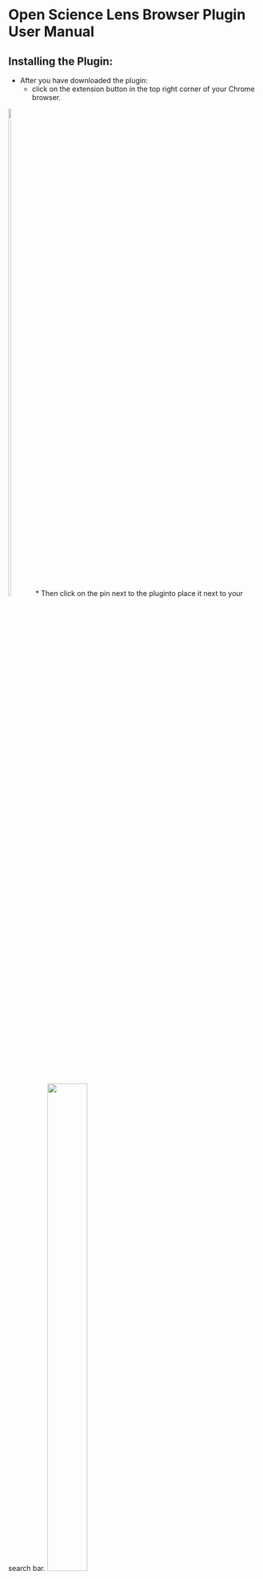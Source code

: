 # Open Science Lens Browser Plugin User Manual

## Installing the Plugin:

* After you have downloaded the plugin:
  * click on the extension button in the top right corner of your Chrome browser.  
<img src="./images-plugin/extension-button.PNG" width="10%" height="50%">  
  * Then click on the pin next to the pluginto place it next to your search bar.  
<img src="./images-plugin/extension-list.PNG" width="40%" height="50%">

## Plugin Settings:

By clicking the gear on the top right of the side panel you will be lead to the settings page.  
<img src="./images-plugin/settings-select.PNG" width="40%" height="50%">
<img src="./images-plugin/settings-menu.PNG" width="20%" height="50%">

By clicking the desired category a list will open with the available settings. There are two types of settings: "general" and "other" with "other" being a filter mechanism for each type of doi.

General settings:  
<img src="./images-plugin/settings-general.PNG" width="40%" height="50%">

There are three available types of settings: Language, AutoScan and Show Badge.  
* Language:
  * English

* AutoScan: 
  * Manual: you have to click the "Scan" button.
  * Auto: scans at certain intervals.
  * On Page Load: scans once automatically when page loads.

<img src="./images-plugin/settings-general-scanning.PNG" width="40%" height="50%">

* Show Badge:
	Show badge is a settings that allows a user to access the desirable DOI only through the list on the side panel. That way there is no externeal infulence on the website.
  * On  
	<img src="./images-plugin/scan-badge-on.PNG" width="40%" height="50%">
  * Off  
	<img src="./images-plugin/scan-badge-off.PNG" width="40%" height="50%">

Other settings:

There are five available types of settings:

* Dataset
* Publication
* Software
* Project
* Other

Each of them controls what is shown for each type. (example shown is for Dataset)

<img src="./images-plugin/settings-publication.PNG" width="20%" height="50%">
<img src="./images-plugin/scan-publication-filter.PNG" width="50%" height="50%">

## Login

Clicking the "Login" button will open a new tab with the Open Science Lens WebApp for the user to log in. Once logged in it will show the user's name.

<img src="./images-plugin/login.PNG" width="30%" height="50%">
<img src="./images-plugin/login-successful.PNG" width="60%" height="50%">
<img src="./images-plugin/login-successful-name.PNG" width="60%" height="50%">

## Scanning:

There are multiple ways to scan (manually, automatically or on page load) resulting in:
* a list in the side panel  
<img src="./images-plugin/scanned.PNG" width="40%" height="50%">  
* possible badges on the website.  
<img src="./images-plugin/scanned-badges.PNG" width="40%" height="50%">

## Clearing:

Clear can be done by clicking on the "Clear" button and can be used to clean the page from all the available information if the user doesn't want to see it on this particular page.  
<img src="./images-plugin/clear.PNG" width="40%" height="50%">

## Highlight and search OpenAIRE:

Highlight a certain word or phrase and right click on it. Then click on the option "Explore OpenAIRE". It will open a new tab on the OpenAIRE website with the search term you have highlighted.  
<img src="./images-plugin/highlight-menu.PNG" width="50%" height="50%">

## Visit OpenAIRE:

In the side panel to the right by clicking the button "Visit OpenAIRE" it will open a new tab and take you to the OpenAIRE website.  
<img src="./images-plugin/visit-openaire.PNG" width="40%" height="50%">

## Visit Open Science Lens Github repository:

In the side panel to the right by clicking the button "Embed Open Science Lens to your page" it will open a new tab and take you to the Github repository where you will find information about the Open Science Lens Widget.  
<img src="./images-plugin/visit-github.PNG" width="40%" height="50%">

## DOI in side panel:

By clicking on the DOI in the side panel you see the general information that is available to you through OpenAIRE and further more you can click on the sliders to access the value of that information.  
<img src="./images-plugin/single-doi-select.PNG" width="40%" height="50%">
<img src="./images-plugin/single-doi-info.PNG" width="40%" height="50%">

## DOI and Badges:

Similarly by clicking on a badge next to the DOI you want, you'll see the general information that is available to you through OpenAIRE and further more you can click on the sliders to access the value of that information.  
<img src="./images-plugin/single-doi-badge-select.PNG" width="40%" height="50%">
<img src="./images-plugin/single-doi-badge-info.PNG" width="40%" height="50%">

## Widget Blocker:

If there is both a plugin installed and activated and a widget in a website, depending on the widget settings, the widget might not allow the plugin to scan.  
<!-- <img src="./images-plugin/widget-blocker.PNG" width="40%" height="50%"> -->
